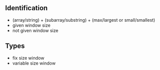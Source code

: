 
## Identification

- (array/string) + (subarray/substring) + (max/largest or small/smallest)
- given window size
- not given window size

## Types
 - fix size window
 - variable size window
